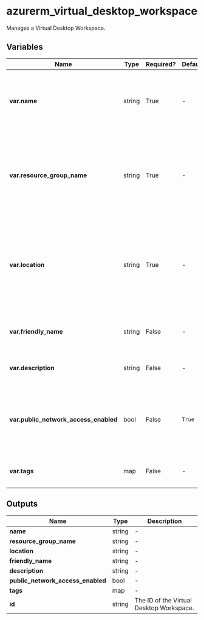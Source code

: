 # azurerm_virtual_desktop_workspace

Manages a Virtual Desktop Workspace.

## Variables

| Name | Type | Required? |  Default  |  Description |
| ---- | ---- | --------- |  ----------- | ----------- |
| **var.name** | string | True | -  |  The name of the Virtual Desktop Workspace. Changing this forces a new resource to be created. | 
| **var.resource_group_name** | string | True | -  |  The name of the resource group in which to create the Virtual Desktop Workspace. Changing this forces a new resource to be created. | 
| **var.location** | string | True | -  |  The location/region where the Virtual Desktop Workspace is located. Changing the location/region forces a new resource to be created. | 
| **var.friendly_name** | string | False | -  |  A friendly name for the Virtual Desktop Workspace. | 
| **var.description** | string | False | -  |  A description for the Virtual Desktop Workspace. | 
| **var.public_network_access_enabled** | bool | False | `True`  |  Whether public network access is allowed for this Virtual Desktop Workspace. Defaults to `true`. | 
| **var.tags** | map | False | -  |  A mapping of tags to assign to the resource. | 



## Outputs

| Name | Type | Description |
| ---- | ---- | --------- | 
| **name** | string  | - | 
| **resource_group_name** | string  | - | 
| **location** | string  | - | 
| **friendly_name** | string  | - | 
| **description** | string  | - | 
| **public_network_access_enabled** | bool  | - | 
| **tags** | map  | - | 
| **id** | string  | The ID of the Virtual Desktop Workspace. | 